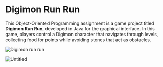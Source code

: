 # Digimon Run Run

This Object-Oriented Programming assignment is a game project titled **Digimon Run Run**, developed in Java for the graphical interface. In this game, players control a Digimon character that navigates through levels, collecting food for points while avoiding stones that act as obstacles.

![Digimon run run](https://github.com/user-attachments/assets/0b900082-736a-42d8-8e90-44fa20913101)

![Untitled](https://github.com/user-attachments/assets/9cb8895a-d2d7-495c-94c4-7d0a66612705)

